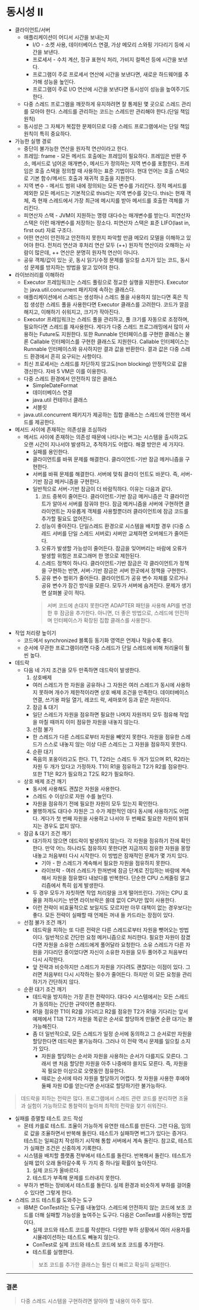 # 동시성 Ⅱ
* 클라이언트/서버
  * 애플리케이션이 어디서 시간을 보내는지
    * I/O - 소켓 사용, 데이터베이스 연결, 가상 메모리 스와핑 기다리기 등에 시간을 보낸다.
    * 프로세서 - 수치 계산, 정규 표현식 처리, 가비지 컬렉션 등에 시간을 보낸다.
    * 프로그램이 주로 프로세서 연산에 시간을 보낸다면, 새로운 하드웨어를 추가해 성능을 높인다.
    * 프로그램이 주로 I/O 연산에 시간을 보낸다면 동시성이 성능을 높여주기도 한다. 
  * 다중 스레드 프로그램을 깨끗하게 유지하려면 잘 통제된 몇 곳으로 스레드 관리를 모아야 한다. 스레드를 관리하는 코드는 스레드만 관리해야 한다.(단일 책임 원칙)
  * 동시성은 그 자체가 복잡한 문제이므로 다중 스레드 프로그램에서는 단일 책임 원칙이 특히 중요하다.
* 가능한 실행 경로
  * 중단이 불가능한 연산을 원자적 연산이라고 한다.
  * 프레임: frame - 모든 메서드 호출에는 프레임이 필요하다. 프레임은 반환 주소, 메서드로 넘어온 매개변수, 메서드가 정의하는 지역 변수를 포함한다. 프레임은 호출 스택을 정의할 때 사용하는 표준 기법이다. 현대 언어는 호출 스택으로 기본 함수/메서드 호출과 재귀적 호출을 지원한다.
  * 지역 변수 - 메서드 범위 내에 정의되는 모든 변수를 가리킨다. 정적 메서드를 제외한 모든 메서드는 기본적으로 this라는 지역 변수를 갖는다. this는 현재 객체, 즉 현재 스레드에서 가장 최근에 메시지를 받아 메서드를 호출한 객체를 가리킨다.
  * 피연산자 스택 - JVM이 지원하는 명령 대다수는 매개변수를 받는다. 피연산자 스택은 이런 매개변수를 저장하는 장소다. 피연산자 스택은 표준 LIFO(last in, first out) 자료 구조다.
  * 어떤 연산이 안전하고 안전하지 못한지 파악할 만큼 메모리 모델을 이해하고 있어야 한다. 전처리 연산과 후처리 연산 모두 (++) 원자적 연산이라 오해하는 사람이 많은데, ++ 연산은 분명히 원자적 연산이 아니다.
  * 공유 객체/값이 있는 곳, 동시 읽기/수정 문제를 일으킬 소지가 있는 코드, 동시성 문제를 방지하는 방법을 알고 있어야 한다.
* 라이브러리를 이해하라
  * Executor 프레임워크는 스레드 풀링으로 정교한 실행을 지원한다. Executor는 java.util.concurrent 패키지에 속하는 클래스다.
  * 애플리케이션에서 스레드는 생성하나 스레드 풀을 사용하지 않는다면 혹은 직접 생성한 스레드 풀을 사용한다면 Executor 클래스를 고려한다. 코드가 깔끔해지고, 이해하기 쉬워지고, 크기가 작아진다.
  * Executor 프레임워크는 스레드 풀을 관리하고, 풀 크기를 자동으로 조정하며, 필요하다면 스레드를 재사용한다. 게다가 다중 스레드 프로그래밍에서 많이 사용하는 Future도 지원한다. 또한 Runnable 인터페이스를 구현한 클래스는 물론 Callable 인터페이스를 구현한 클래스도 지원한다. Callable 인터페이스는 Runnable 인터페이스와 유사하지만 결과 값을 반환한다. 결과 값은 다중 스레드 환경에서 흔히 요구되는 사항이다.
  * 최신 프로세서는 스레드를 차단하지 않고도(non blocking) 안정적으로 값을 갱신한다. 자바 5 VM은 이를 이용한다.
  * 다중 스레드 환경에서 안전하지 않은 클래스
    * SimpleDateFormat
    * 데이터베이스 연결
    * java.util 컨테이너 클래스
    * 서블릿
  * java.util.concurrent 패키지가 제공하는 집합 클래스는 스레드에 안전한 메서드를 제공한다.
* 메서드 사이에 존재하는 의존성을 조심하라
  * 메서드 사이에 존재하는 의존성 때문에 나타나는 버그는 시스템을 출시하고도 오랜 시간이 지나서야 발생하고, 추적하기도 어렵다. 해결 방안은 세 가지다.
    * 실패를 용인한다.
    * 클라이언트를 바꿔 문제를 해결한다. 클라이언트-기반 잠금 메커니즘을 구현한다.
    * 서버를 바꿔 문제를 해결한다. 서버에 맞춰 클라이 언트도 바꾼다. 즉, 서버-기반 잠금 메커니즘을 구현한다.
    * 일반적으로 서버-기반 잠금이 더 바람직하다. 이유는 다음과 같다.
      1. 코드 중복이 줄어든다. 클라이언트-기반 잠금 메커니즘은 각 클라이언트가 알아서 서버를 잠궈야 한다. 잠금 메커니즘을 서버에 구현하면 클라이언트는 자유롭게 객체를 사용할뿐더러 클라이언트에 잠금 코드를 추가할 필요도 없어진다.
      2. 성능이 좋아진다. 단일스레드 환경으로 시스템을 배치할 경우 (다중 스레드 서버를 단일 스레드 서버로) 서버만 교체하면 오버헤드가 줄어든다.
      3. 오류가 발생할 가능성이 줄어든다. 잠금을 잊어버리는 바람에 오류가 발생할 위험은 프로그래머 한 명으로 제한된다.
      4. 스레드 정책이 하나다. 클라이언트-기반 잠금은 각 클라이언트가 정책을 구현하는 반면, 서버-기반 잠금은 서버 한곳에서 정책을 구현한다.
      5. 공유 변수 범위가 줄어든다. 클라이언트가 공유 변수 자체를 모르거나 공유 변수가 잠긴 방식을 모른다. 모두가 서버에 숨겨진다. 문제가 생기면 살펴볼 곳이 적다.
      > 서버 코드에 손대지 못한다면 ADAPTER 패턴을 사용해 API를 변경한 후 잠금을 추가한다. 아니면, 더 좋은 방법으로, 스레드에 안전하며 인터페이스가 확장된 집합 클래스를 사용한다.
* 작업 처리량 높이기
  * 코드에서 synchronized 블록등 동기화 영역은 언제나 작을수록 좋다.
  * 순서에 무관한 프로그램이라면 다중 스레드가 단일 스레드에 비해 처리율이 훨씬 높다.
* 데드락
  * 다음 네 가지 조건을 모두 만족하면 데드락이 발생한다.
    1. 상호배제
      * 여러 스레드가 한 자원을 공유하나 그 자원은 여러 스레드가 동시에 사용하지 못하며 개수가 제한적이라면 상호 배제 조건을 만족한다. 데이터베이스 연결, 쓰기용 파일 열기, 레코드 락, 세마포어 등과 같은 자원이다.
    2. 잠금 & 대기
      * 일단 스레드가 자원을 점유하면 필요한 나머지 자원까지 모두 점유해 작업을 마칠 때까지 이미 점유한 자원을 내놓지 않는다.
    3. 선점 불가
      * 한 스레드가 다른 스레드로부터 자원을 빼앗지 못한다. 자원을 점유한 스레드가 스스로 내놓지 않는 이상 다른 스레드는 그 자원을 점유하지 못한다.
    4. 순환 대기
      * 죽음의 포옹이라고도 한다. T1, T2라는 스레드 두 개가 있으며 R1, R2라는 자원 두 개가 있다고 가정하자. T1이 R1을 점유하고 T2가 R2를 점유한다. 또한 T1은 R2가 필요하고 T2도 R2가 필요하다.
  * 상호 배제 조건 깨기
    * 동시에 사용해도 괜찮은 자원을 사용한다. 
    * 스레드 수 이상으로 자원 수를 늘인다.
    * 자원을 점유하기 전에 필요한 자원이 모두 있는지 확인한다.
    * 불행하게도 대다수 자원은 그 수가 제한적인 데다 동시에 사용하기도 어렵다. 게다가 첫 번째 자원을 사용하고 나서야 두 번째로 필요한 자원이 밝혀지는 경우도 없지 않다.
  * 잠금 & 대기 조건 깨기
    * 대기하지 않으면 데드락이 발생하지 않는다. 각 자원을 점유하기 전에 확인한다. 만약 어느 하나라도 점유하지 못한다면 지금까지 점유한 자원을 몽땅 내놓고 처음부터 다시 시작한다. 이 방법은 잠재적인 문제가 몇 가지 있다.
      * 기아 - 한 스레드가 계속해서 필요한 자원을 점유하지 못한다. 
      * 라이브락 - 여러 스레드가 한꺼번에 잠금 단계로 진입하는 바람에 계속해서 자원을 점유했다 내놨다를 반복한다. 단순한 CPU 스케줄링 알고리즘에서 특히 쉽게 발생한다.
    * 두 경우 모두가 자칫하면 작업 처리량을 크게 떨어뜨린다. 기아는 CPU 효율을 저하시키는 반면 라이브락은 쓸데 없이 CPU만 많이 사용한다.
    * 이런 전략이 비효율적으로 보일지도 모르지만 아무 대책이 없는 경우보다는 좋다. 모든 전략이 실패할 때 언제든 꺼내 들 카드라는 장점이 있다.
  * 선점 불가 조건 깨기
    * 데드락을 피하는 또 다른 전략은 다른 스레드로부터 자원을 뺏어오는 방법이다. 일반적으로 간단한 요청 메커니즘으로 처리한다. 필요한 자원이 잠겼다면 자원을 소유한 스레드에게 풀어달라 요청한다. 소유 스레드가 다른 자원을 기다리던 중이었다면 자신이 소유한 자원을 모두 풀어주고 처음부터 다시 시작한다.
    * 앞 전략과 비슷하지만 스레드가 자원을 기다려도 괜찮다는 이점이 있다. 그러면 처음부터 다시 시작하는 횟수가 줄어든다. 하지만 이 모든 요청을 관리하기가 간단하지 않다.
  * 순환 대기 조건 깨기
    * 데드락을 방지하는 가장 흔한 전략이다. 대다수 시스템에서는 모든 스레드가 동의하는 간단한 규약이면 충분하다.
    * R1을 점유한 T1이 R2를 기다리고 R2를 점유한 T2가 R1을 기다리는 앞서 예제에서 T1과 T2가 자원을 똑같은 순서로 할당하게 만들면 순환 대기는 불가능해진다. 
    * 좀 더 일반적으로, 모든 스레드가 일정 순서에 동의하고 그 순서로만 자원을 할당한다면 데드락은 불가능하다. 그러나 이 전략 역시 문제를 일으킬 소지가 있다.
      * 자원을 할당하는 순서와 자원을 사용하는 순서가 다를지도 모른다. 그래서 맨 처음 할당한 자원을 아주 나중에야 쓸지도 모른다. 즉, 자원을 꼭 필요한 이상으로 오랫동안 점유한다.
      * 때로는 순서에 따라 자원을 할당하기 어렵다. 첫 자원을 사용한 후에야 둘째 자원 ID를 얻는다면 순서대로 할당하기란 불가능하다.
> 데드락을 피하는 전략은 많다. 프로그램에서 스레드 관련 코드를 분리하면 조율과 실험이 가능하므로 통찰력이 높아져 최적의 전략을 찾기 쉬워진다.
* 실패를 증멸할 테스트 코드 작성
  * 몬테 카를로 테스트. 조율이 가능하게 유연한 테스트를 만든다. 그런 다음, 임의로 값을 조율하면서 반복해 돌린다. 테스트가 실패하면 버그가 있다는 증거다. 테스트는 일찌감치 작성하기 시작해 통합 서버에서 계속 돌린다. 참고로, 테스트가 실패한 조건은 신중하게 기록한다.
  * 시스템을 배치할 플랫폼 전부에서 테스트를 돌린다. 반복해서 돌린다. 테스트가 실패 없이 오래 돌아갈수록 두 가지 중 하나일 확률이 높아진다.
    1. 실제 코드가 올바르다.
    2. 테스트가 부족해 문제를 드러내지 못한다. 
  * 부하가 변하는 장비에서 테스트를 돌린다. 실제 환경과 비슷하게 부하를 걸어줄 수 있다면 그렇게 한다.
* 스레드 코드 테스트를 도와주는 도구
  * IBM은 ConTest라는 도구를 내놓았다. 스레드에 안전하지 않는 코드에 보조 코드를 더해 실패할 가능성을 높여주는 도구다. 다음은 ConTest를 사용하는 방법이다.
    * 실제 코드와 테스트 코드를 작성한다. 다양한 부하 상황에서 여러 사용자를 시뮬레이션하는 테스트도 빼놓지 않는다.
    * ConTest로 실제 코드와 테스트 코드에 보조 코드를 추가한다.
    * 테스트를 실행한다.
    > 보조 코드를 추가한 클래스는 훨씬 더 빠르고 확실히 실패한다.
<hr/>

### 결론
> 다중 스레드 시스템을 구현하려면 알아야 할 내용이 아주 많다. 
  
